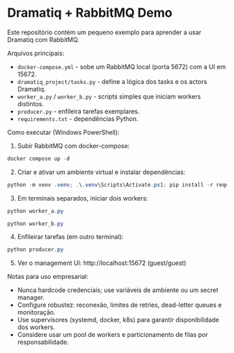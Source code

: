 # Dramatiq + RabbitMQ Demo

Este repositório contém um pequeno exemplo para aprender a usar Dramatiq com RabbitMQ.

Arquivos principais:

- `docker-compose.yml` - sobe um RabbitMQ local (porta 5672) com a UI em 15672.
- `dramatiq_project/tasks.py` - define a lógica dos tasks e os actors Dramatiq.
- `worker_a.py` / `worker_b.py` - scripts simples que iniciam workers distintos.
- `producer.py` - enfileira tarefas exemplares.
- `requirements.txt` - dependências Python.

Como executar (Windows PowerShell):

1) Subir RabbitMQ com docker-compose:

```powershell
docker compose up -d
```

2) Criar e ativar um ambiente virtual e instalar dependências:

```powershell
python -m venv .venv; .\.venv\Scripts\Activate.ps1; pip install -r requirements.txt
```

3) Em terminais separados, iniciar dois workers:

```powershell
python worker_a.py
```

```powershell
python worker_b.py
```

4) Enfileirar tarefas (em outro terminal):

```powershell
python producer.py
```

5) Ver o management UI: http://localhost:15672 (guest/guest)

Notas para uso empresarial:
- Nunca hardcode credenciais; use variáveis de ambiente ou um secret manager.
- Configure robustez: reconexão, limites de retries, dead-letter queues e monitoração.
- Use supervisores (systemd, docker, k8s) para garantir disponibilidade dos workers.
- Considere usar um pool de workers e particionamento de filas por responsabilidade.
